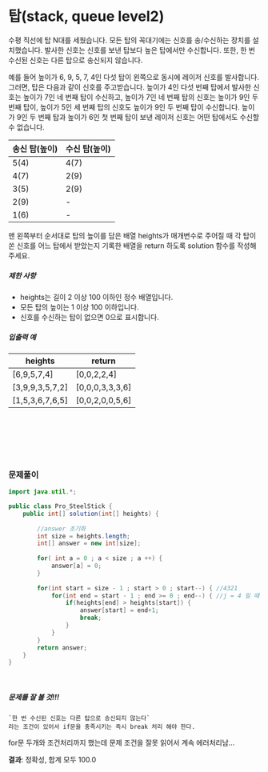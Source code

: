 # 탑(stack, queue level2)

수평 직선에 탑 N대를 세웠습니다. 모든 탑의 꼭대기에는 신호를 송/수신하는 장치를 설치했습니다. 발사한 신호는 신호를 보낸 탑보다 높은 탑에서만 수신합니다. 또한, 한 번 수신된 신호는 다른 탑으로 송신되지 않습니다.

예를 들어 높이가 6, 9, 5, 7, 4인 다섯 탑이 왼쪽으로 동시에 레이저 신호를 발사합니다. 그러면, 탑은 다음과 같이 신호를 주고받습니다. 높이가 4인 다섯 번째 탑에서 발사한 신호는 높이가 7인 네 번째 탑이 수신하고, 높이가 7인 네 번째 탑의 신호는 높이가 9인 두 번째 탑이, 높이가 5인 세 번째 탑의 신호도 높이가 9인 두 번째 탑이 수신합니다. 높이가 9인 두 번째 탑과 높이가 6인 첫 번째 탑이 보낸 레이저 신호는 어떤 탑에서도 수신할 수 없습니다.

| 송신 탑(높이) | 수신 탑(높이) |
| ------------- | ------------- |
| 5(4)          | 4(7)          |
| 4(7)          | 2(9)          |
| 3(5)          | 2(9)          |
| 2(9)          | -             |
| 1(6)          | -             |

맨 왼쪽부터 순서대로 탑의 높이를 담은 배열 heights가 매개변수로 주어질 때 각 탑이 쏜 신호를 어느 탑에서 받았는지 기록한 배열을 return 하도록 solution 함수를 작성해주세요.

##### 제한 사항

- heights는 길이 2 이상 100 이하인 정수 배열입니다.
- 모든 탑의 높이는 1 이상 100 이하입니다.
- 신호를 수신하는 탑이 없으면 0으로 표시합니다.

##### 입출력 예

| heights         | return          |
| --------------- | --------------- |
| [6,9,5,7,4]     | [0,0,2,2,4]     |
| [3,9,9,3,5,7,2] | [0,0,0,3,3,3,6] |
| [1,5,3,6,7,6,5] | [0,0,2,0,0,5,6] |

<br><br>

<br><br>

### 문제풀이

```java
import java.util.*;

public class Pro_SteelStick {
	public int[] solution(int[] heights) {
		
		//answer 초기화
		int size = heights.length;
		int[] answer = new int[size];
		
		for( int a = 0 ; a < size ; a ++) {
			answer[a] = 0;
		}
		
		for(int start = size - 1 ; start > 0 ; start--) { //4321
			for(int end = start - 1 ; end >= 0 ; end--) { //j = 4 일 때 i 3210
				if(heights[end] > heights[start]) {
					answer[start] = end+1;
					break;
				}
			}
		}
		return answer;
	}
}

```

<br>

##### 문제를 잘 볼 것!!!

``` 
`한 번 수신된 신호는 다른 탑으로 송신되지 않는다`
라는 조건이 있어서 if문을 충족시키는 즉시 break 처리 해야 한다.
```

for문 두개와 조건처리까지 했는데 문제 조건을 잘못 읽어서 계속 에러처리남...

**결과**: 정확성, 합계 모두 100.0



<br><br><br><br>